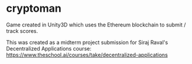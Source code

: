 # cryptoman
Game created in Unity3D which uses the Ethereum blockchain to submit / track scores.

This was created as a midterm project submission for Siraj Raval's Decentralized Applications course: https://www.theschool.ai/courses/take/decentralized-applications


